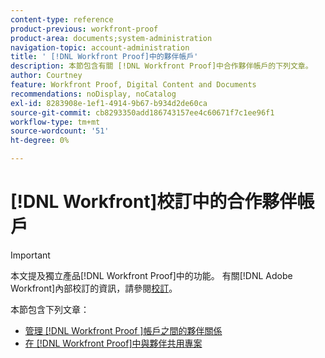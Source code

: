 ```yaml
---
content-type: reference
product-previous: workfront-proof
product-area: documents;system-administration
navigation-topic: account-administration
title: ' [!DNL Workfront Proof]中的夥伴帳戶'
description: 本節包含有關 [!DNL Workfront Proof]中合作夥伴帳戶的下列文章。
author: Courtney
feature: Workfront Proof, Digital Content and Documents
recommendations: noDisplay, noCatalog
exl-id: 8283908e-1ef1-4914-9b67-b934d2de60ca
source-git-commit: cb8293350add186743157ee4c60671f7c1ee96f1
workflow-type: tm+mt
source-wordcount: '51'
ht-degree: 0%

---
```


# [!DNL Workfront]校訂中的合作夥伴帳戶

>[!IMPORTANT]
>
>本文提及獨立產品[!DNL Workfront Proof]中的功能。 有關[!DNL Adobe Workfront]內部校訂的資訊，請參閱[校訂](../../../review-and-approve-work/proofing/proofing.md)。

本節包含下列文章：

* [管理 [!DNL Workfront Proof &#x200B;]帳戶之間的夥伴關係](../../../workfront-proof/wp-acct-admin/partner-accounts/manage-partner-relationship-between-wp-accts.md)
* [在 [!DNL Workfront Proof]中與夥伴共用專案](../../../workfront-proof/wp-acct-admin/partner-accounts/share-items-partner-in-wp.md)
